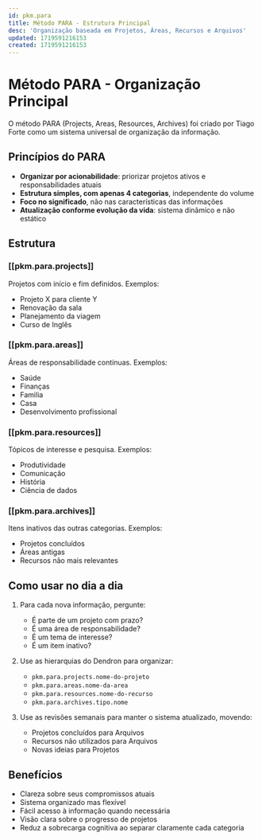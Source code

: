 ```yaml
---
id: pkm.para
title: Método PARA - Estrutura Principal
desc: 'Organização baseada em Projetos, Áreas, Recursos e Arquivos'
updated: 1719591216153
created: 1719591216153
---
```


# Método PARA - Organização Principal

O método PARA (Projects, Areas, Resources, Archives) foi criado por Tiago Forte como um sistema universal de organização da informação.

## Princípios do PARA

- **Organizar por acionabilidade**: priorizar projetos ativos e responsabilidades atuais
- **Estrutura simples, com apenas 4 categorias**, independente do volume
- **Foco no significado**, não nas características das informações
- **Atualização conforme evolução da vida**: sistema dinâmico e não estático

## Estrutura

### [[pkm.para.projects]]
Projetos com início e fim definidos. Exemplos:
- Projeto X para cliente Y
- Renovação da sala
- Planejamento da viagem
- Curso de Inglês

### [[pkm.para.areas]]
Áreas de responsabilidade contínuas. Exemplos:
- Saúde
- Finanças
- Familia
- Casa
- Desenvolvimento profissional

### [[pkm.para.resources]]
Tópicos de interesse e pesquisa. Exemplos:
- Produtividade
- Comunicação
- História
- Ciência de dados

### [[pkm.para.archives]]
Itens inativos das outras categorias. Exemplos:
- Projetos concluídos
- Áreas antigas
- Recursos não mais relevantes

## Como usar no dia a dia

1. Para cada nova informação, pergunte:
   - É parte de um projeto com prazo?
   - É uma área de responsabilidade?
   - É um tema de interesse?
   - É um item inativo?

2. Use as hierarquias do Dendron para organizar:
   - `pkm.para.projects.nome-do-projeto`
   - `pkm.para.areas.nome-da-area`
   - `pkm.para.resources.nome-do-recurso`
   - `pkm.para.archives.tipo.nome`

3. Use as revisões semanais para manter o sistema atualizado, movendo:
   - Projetos concluídos para Arquivos
   - Recursos não utilizados para Arquivos
   - Novas ideias para Projetos

## Benefícios

- Clareza sobre seus compromissos atuais
- Sistema organizado mas flexível
- Fácil acesso à informação quando necessária
- Visão clara sobre o progresso de projetos
- Reduz a sobrecarga cognitiva ao separar claramente cada categoria
